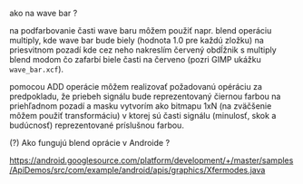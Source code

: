 ako na wave bar ?

na podfarbovanie časti wave baru môžem použiť napr. blend operáciu multiply, kde wave bar bude biely (hodnota 1.0 pre každú zložku) na priesvitnom pozadí kde cez neho nakreslím červený obdĺžnik s multiply blend modom čo zafarbí biele časti na červeno (pozri GIMP ukážku `wave_bar.xcf`).

pomocou ADD operácie môžem realizovať požadovanú opéráciu za predpokladu, že priebeh signálu bude reprezentovaný čiernou farbou na priehľadnom pozadí a masku vytvorím ako bitmapu 1xN (na zväčšenie môžem použiť transformáciu) v ktorej sú časti signálu (minulosť, skok a budúcnosť) reprezentované príslušnou farbou.


(?) Ako fungujú blend oprácie v Androide ?

https://android.googlesource.com/platform/development/+/master/samples/ApiDemos/src/com/example/android/apis/graphics/Xfermodes.java

